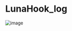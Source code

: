 # LunaHook_log
![image](https://github.com/Limour-dev/LunaHook_log/assets/93720049/d5a33b92-080f-4b94-a4f5-9951d82ff9fa)
